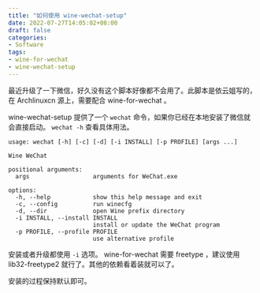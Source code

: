 ```yaml
---
title: "如何使用 wine-wechat-setup"
date: 2022-07-27T14:05:02+08:00
draft: false
categories:
- Software
tags:
- wine-for-wechat
- wine-wechat-setup
---
```


最近升级了一下微信，好久没有这个脚本好像都不会用了。此脚本是依云姐写的，在 Archlinuxcn 源上，需要配合 wine-for-wechat 。

wine-wechat-setup 提供了一个 `wechat` 命令，如果你已经在本地安装了微信就会直接启动。 `wechat -h` 查看具体用法。

```
usage: wechat [-h] [-c] [-d] [-i INSTALL] [-p PROFILE] [args ...]

Wine WeChat

positional arguments:
  args                  arguments for WeChat.exe

options:
  -h, --help            show this help message and exit
  -c, --config          run winecfg
  -d, --dir             open Wine prefix directory
  -i INSTALL, --install INSTALL
                        install or update the WeChat program
  -p PROFILE, --profile PROFILE
                        use alternative profile
```

安装或者升级都使用 `-i` 选项。 wine-for-wechat 需要 freetype ，建议使用 lib32-freetype2 就行了。其他的依赖看着装就可以了。

安装的过程保持默认即可。
